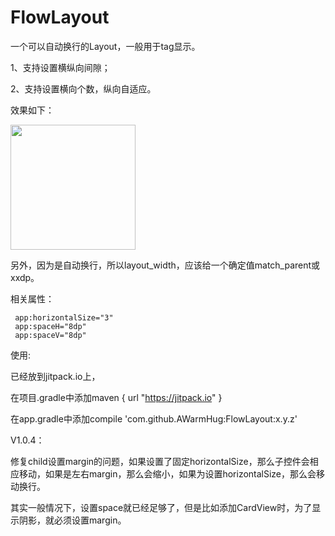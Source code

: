 # FlowLayout
一个可以自动换行的Layout，一般用于tag显示。

1、支持设置横纵向间隙；

2、支持设置横向个数，纵向自适应。

效果如下：

<img src="https://github.com/AWarmHug/FlowLayout/blob/master/screenshots/sample.png?raw=true" width="200px" />

另外，因为是自动换行，所以layout_width，应该给一个确定值match_parent或xxdp。

相关属性：

```
 app:horizontalSize="3"
 app:spaceH="8dp"
 app:spaceV="8dp"
```

使用:

已经放到jitpack.io上，

在项目.gradle中添加maven { url "https://jitpack.io" }

在app.gradle中添加compile 'com.github.AWarmHug:FlowLayout:x.y.z'

V1.0.4：

修复child设置margin的问题，如果设置了固定horizontalSize，那么子控件会相应移动，如果是左右margin，那么会缩小，如果为设置horizontalSize，那么会移动换行。

其实一般情况下，设置space就已经足够了，但是比如添加CardView时，为了显示阴影，就必须设置margin。